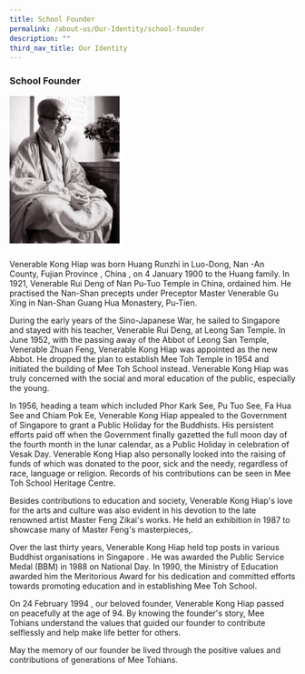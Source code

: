 ```yaml
---
title: School Founder
permalink: /about-us/Our-Identity/school-founder
description: ""
third_nav_title: Our Identity
---
```

### School Founder

<img src="/images/identity6.png" 
     style="width:40%">

Venerable Kong Hiap was born Huang Runzhi in Luo-Dong, Nan -An County, Fujian Province , China , on 4 January 1900 to the Huang family. In 1921, Venerable Rui Deng of Nan Pu-Tuo Temple in China, ordained him. He practised the Nan-Shan precepts under Preceptor Master Venerable Gu Xing in Nan-Shan Guang Hua Monastery, Pu-Tien.  

During the early years of the Sino-Japanese War, he sailed to Singapore and stayed with his teacher, Venerable Rui Deng, at Leong San Temple. In June 1952, with the passing away of the Abbot of Leong San Temple, Venerable Zhuan Feng, Venerable Kong Hiap was appointed as the new Abbot. He dropped the plan to establish Mee Toh Temple in 1954 and initiated the building of Mee Toh School instead. Venerable Kong Hiap was truly concerned with the social and moral education of the public, especially the young.

In 1956, heading a team which included Phor Kark See, Pu Tuo See, Fa Hua See and Chiam Pok Ee, Venerable Kong Hiap appealed to the Government of Singapore to grant a Public Holiday for the Buddhists. His persistent efforts paid off when the Government finally gazetted the full moon day of the fourth month in the lunar calendar, as a Public Holiday in celebration of Vesak Day. Venerable Kong Hiap also personally looked into the raising of funds of which was donated to the poor, sick and the needy, regardless of race, language or religion. Records of his contributions can be seen in Mee Toh School Heritage Centre.

Besides contributions to education and society, Venerable Kong Hiap's love for the arts and culture was also evident in his devotion to the late renowned artist Master Feng Zikai's works. He held an exhibition in 1987 to showcase many of Master Feng's masterpieces,. 

Over the last thirty years, Venerable Kong Hiap held top posts in various Buddhist organisations in Singapore . He was awarded the Public Service Medal (BBM) in 1988 on National Day. In 1990, the Ministry of Education awarded him the Meritorious Award for his dedication and committed efforts towards promoting education and in establishing Mee Toh School.
  
On 24 February 1994 , our beloved founder, Venerable Kong Hiap passed on peacefully at the age of 94. By knowing the founder's story, Mee Tohians understand the values that guided our founder to contribute selflessly and help make life better for others.

May the memory of our founder be lived through the positive values and contributions of generations of Mee Tohians.